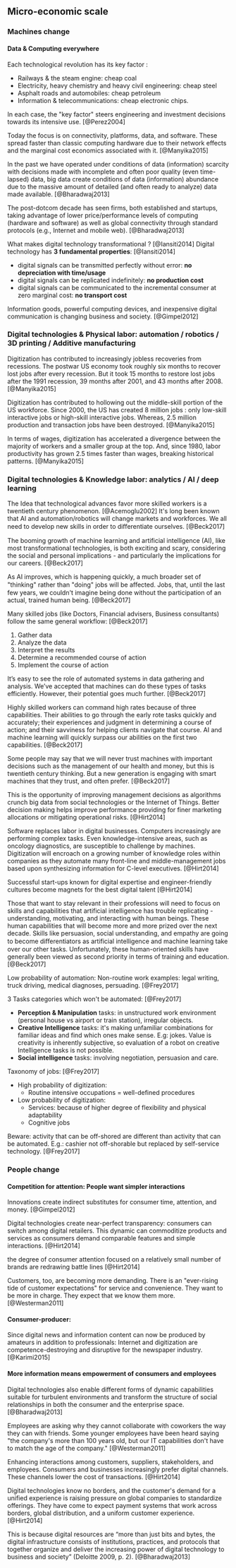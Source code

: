 ## Micro-economic scale

### Machines change

#### Data & Computing everywhere

Each technological revolution has its key factor :

- Railways & the steam engine: cheap coal
- Electricity, heavy chemistry and heavy civil engineering: cheap steel
- Asphalt roads and automobiles: cheap petroleum
- Information & telecommunications: cheap electronic chips.

In each case, the "key factor" steers engineering and investment decisions towards its intensive use. [@Perez2004]

Today the focus is on connectivity, platforms, data, and software. These spread faster than classic computing hardware due to their network effects and the marginal cost economics associated with it. [@Manyika2015]

In the past we have operated under conditions of data (information) scarcity with decisions made with incomplete and often poor quality (even time-lapsed) data, big data create conditions of data (information) abundance due to the massive amount of detailed (and often ready to analyze) data made available. [@Bharadwaj2013]

The post-dotcom decade has seen firms, both established and startups, taking advantage of lower price/performance levels of computing (hardware and software) as well as global connectivity through standard protocols (e.g., Internet and mobile web). [@Bharadwaj2013]

What makes digital technology transformational ? [@Iansiti2014]
Digital technology has **3 fundamental properties**: [@Iansiti2014]

- digital signals can be transmitted perfectly without error: **no depreciation with time/usage**
- digital signals can be replicated indefinitely: **no production cost**
- digital signals can be communicated to the incremental consumer at zero marginal cost: **no transport cost**

Information goods, powerful computing devices, and inexpensive digital communication is changing business and society. [@Gimpel2012]

### Digital technologies & Physical labor: automation / robotics / 3D printing / Additive manufacturing

Digitization has contributed to increasingly jobless recoveries from recessions. The postwar US economy took roughly six months to recover lost jobs after every recession. But it took 15 months to restore lost jobs after the 1991 recession, 39 months after 2001, and 43 months after 2008. [@Manyika2015]

Digitization has contributed to hollowing out the middle-skill portion of the US workforce. Since 2000, the US has created 8 million jobs : only low-skill interactive jobs or high-skill interactive jobs. Whereas, 2.5 million production and transaction jobs have been destroyed. [@Manyika2015]

In terms of wages, digitization has accelerated a divergence between the majority of workers and a smaller group at the top. And, since 1980, labor productivity has grown 2.5 times faster than wages, breaking historical patterns. [@Manyika2015]

### Digital technologies & Knowledge labor: analytics / AI / deep learning

The Idea that technological advances favor more skilled workers is a twentieth century phenomenon. [@Acemoglu2002] It's long been known that AI and automation/robotics will change markets and workforces. We all need to develop new skills in order to diﬀerentiate ourselves. [@Beck2017]

The booming growth of machine learning and artificial intelligence (AI), like most transformational technologies, is both exciting and scary, considering the social and personal implications - and particularly the implications for our careers. [@Beck2017]

As AI improves, which is happening quickly, a much broader set of "thinking" rather than "doing" jobs will be aﬀected. Jobs, that, until the last few years, we couldn't imagine being done without the participation of an actual, trained human being. [@Beck2017]

Many skilled jobs (like Doctors, Financial advisers, Business consultants) follow the same general workflow: [@Beck2017]
1. Gather data
2. Analyze the data
3. Interpret the results
4. Determine a recommended course of action
5. Implement the course of action

It’s easy to see the role of automated systems in data gathering and analysis. We’ve accepted that machines can do these types of tasks efficiently. However, their potential goes much further. [@Beck2017]

Highly skilled workers can command high rates because of three capabilities. Their abilities to go through the early rote tasks quickly and accurately; their experiences and judgment in determining a course of action; and their savviness for helping clients navigate that course. AI and machine
learning will quickly surpass our abilities on the first two capabilities. [@Beck2017]

Some people may say that we will never trust machines with important decisions such as the management of our health and money, but this is twentieth century thinking. But a new generation is engaging with smart machines that they trust, and often prefer. [@Beck2017]

This is the opportunity of improving management decisions as algorithms crunch big data from social technologies or the Internet of Things. Better decision making helps improve performance providing for finer marketing allocations or mitigating operational risks. [@Hirt2014]

Software replaces labor in digital businesses. Computers increasingly are performing complex tasks. Even knowledge-intensive areas, such as oncology diagnostics, are susceptible to challenge by machines. Digitization will encroach on a growing number of knowledge roles within companies as they automate many front-line and middle-management jobs based upon synthesizing information for C-level executives. [@Hirt2014]

Successful start-ups known for digital expertise and engineer-friendly cultures become magnets for the best digital talent [@Hirt2014]

Those that want to stay relevant in their professions will need to focus on skills and capabilities that artificial intelligence has trouble replicating - understanding, motivating, and interacting with human beings. These human capabilities that will become more and more prized over the next
decade. Skills like persuasion, social understanding, and empathy are going to become diﬀerentiators as artificial intelligence and machine learning take over our other tasks. Unfortunately, these human-oriented skills have generally been viewed as second priority in terms of training and education. [@Beck2017]

Low probability of automation: Non-routine work examples: legal writing, truck driving, medical diagnoses, persuading. [@Frey2017]

3 Tasks categories which won't be automated: [@Frey2017]

- **Perception & Manipulation** tasks: in unstructured work environment (personal house vs airport or train station), irregular objects.
- **Creative Intelligence** tasks: it's making unfamiliar combinations for familiar ideas and find which ones make sense. E.g: jokes. Value is creativity is inherently subjective, so evaluation of a robot on creative Intelligence tasks is not possible.
- **Social intelligence** tasks: involving negotiation, persuasion and care.

Taxonomy of jobs: [@Frey2017]

- High probability of digitization:
  - Routine intensive occupations = well-defined procedures
- Low probability of digitization:
  - Services: because of higher degree of flexibility and physical adaptability
  - Cognitive jobs

Beware: activity that can be off-shored are different than activity that can be automated. E.g.: cashier not off-shorable but replaced by self-service technology. [@Frey2017]


### People change

#### Competition for attention: People want simpler interactions

Innovations create indirect substitutes for consumer time, attention, and money. [@Gimpel2012]

Digital technologies create near-perfect transparency: consumers can switch among digital retailers. This dynamic can commoditize products and services as consumers demand comparable features and simple interactions. [@Hirt2014]

the degree of consumer attention focused on a relatively small number of brands are redrawing battle lines [@Hirt2014]

Customers, too, are becoming more demanding. There is an "ever-rising tide of customer expectations" for service and convenience. They want to be more in charge. They expect that we know them more. [@Westerman2011]

#### Consumer-producer:

Since digital news and information content can now be produced by amateurs in addition to professionals: Internet and digitization are competence-destroying and disruptive for the newspaper industry. [@Karimi2015]

#### More information means empowerment of consumers and employees

Digital technologies also enable different forms of dynamic capabilities suitable for turbulent environments and transform the structure of social relationships in both the consumer and the enterprise space. [@Bharadwaj2013]

Employees are asking why they cannot collaborate with coworkers the way they can with friends. Some younger employees have been heard saying "the company's more than 100 years old, but our IT capabilities don't have to match the age of the company." [@Westerman2011]

Enhancing interactions among customers, suppliers, stakeholders, and employees. Consumers and businesses increasingly prefer digital channels. These channels lower the cost of transactions. [@Hirt2014]

Digital technologies know no borders, and the customer's demand for a unified experience is raising pressure on global companies to standardize offerings. They have come to expect payment systems that work across borders, global distribution, and a uniform customer experience. [@Hirt2014]

This is because digital resources are “more than just bits and bytes, the digital infrastructure consists of institutions, practices, and protocols that together organize and deliver the increasing power of digital technology to business and society” (Deloitte 2009, p. 2). [@Bharadwaj2013]
